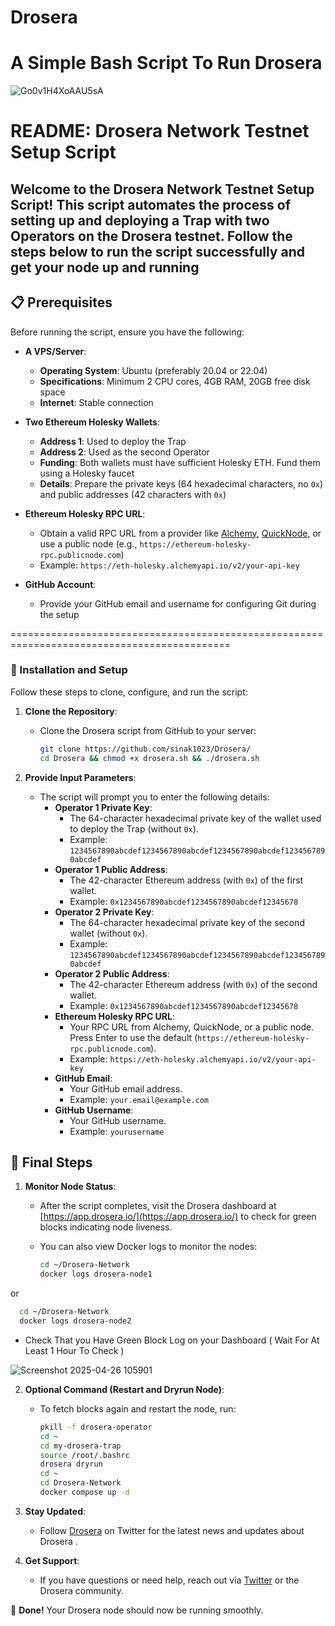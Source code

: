# Drosera #
# A Simple Bash Script To Run Drosera #
![Go0v1H4XoAAU5sA](https://github.com/user-attachments/assets/1371df50-fe90-4f28-bdc7-28d610c6d82c)

# README: Drosera Network Testnet Setup Script #
## Welcome to the Drosera Network Testnet Setup Script! This script automates the process of setting up and deploying a Trap with two Operators on the Drosera testnet. Follow the steps below to run the script successfully and get your node up and running 



## 📋 Prerequisites

Before running the script, ensure you have the following:

- **A VPS/Server**:
  - **Operating System**: Ubuntu (preferably 20.04 or 22.04)
  - **Specifications**: Minimum 2 CPU cores, 4GB RAM, 20GB free disk space
  - **Internet**: Stable connection

- **Two Ethereum Holesky Wallets**:
  - **Address 1**: Used to deploy the Trap
  - **Address 2**: Used as the second Operator
  - **Funding**: Both wallets must have sufficient Holesky ETH. Fund them using a Holesky faucet 
  - **Details**: Prepare the private keys (64 hexadecimal characters, no `0x`) and public addresses (42 characters with `0x`)

- **Ethereum Holesky RPC URL**:
  - Obtain a valid RPC URL from a provider like [Alchemy](https://www.alchemy.com/), [QuickNode](https://www.quicknode.com/), or use a public node (e.g., `https://ethereum-holesky-rpc.publicnode.com`)
  - Example: `https://eth-holesky.alchemyapi.io/v2/your-api-key`

- **GitHub Account**:
  - Provide your GitHub email and username for configuring Git during the setup

============================================================================================

### 🚀 Installation and Setup

Follow these steps to clone, configure, and run the script:

1. **Clone the Repository**:
   - Clone the Drosera script from GitHub to your server:
     ```bash
     git clone https://github.com/sinak1023/Drosera/
     cd Drosera && chmod +x drosera.sh && ./drosera.sh
     ```

2. **Provide Input Parameters**:
   - The script will prompt you to enter the following details:
     - **Operator 1 Private Key**:
       - The 64-character hexadecimal private key of the wallet used to deploy the Trap (without `0x`).
       - Example: `1234567890abcdef1234567890abcdef1234567890abcdef1234567890abcdef`
     - **Operator 1 Public Address**:
       - The 42-character Ethereum address (with `0x`) of the first wallet.
       - Example: `0x1234567890abcdef1234567890abcdef12345678`
     - **Operator 2 Private Key**:
       - The 64-character hexadecimal private key of the second wallet (without `0x`).
       - Example: `1234567890abcdef1234567890abcdef1234567890abcdef1234567890abcdef`
     - **Operator 2 Public Address**:
       - The 42-character Ethereum address (with `0x`) of the second wallet.
       - Example: `0x1234567890abcdef1234567890abcdef12345678`
     - **Ethereum Holesky RPC URL**:
       - Your RPC URL from Alchemy, QuickNode, or a public node. Press Enter to use the default (`https://ethereum-holesky-rpc.publicnode.com`).
       - Example: `https://eth-holesky.alchemyapi.io/v2/your-api-key`
     - **GitHub Email**:
       - Your GitHub email address.
       - Example: `your.email@example.com`
     - **GitHub Username**:
       - Your GitHub username.
       - Example: `yourusername`

## 🏁 Final Steps

1. **Monitor Node Status**:
   - After the script completes, visit the Drosera dashboard at [https://app.drosera.io/](https://app.drosera.io/) to check for green blocks indicating node liveness.
   - You can also view Docker logs to monitor the nodes:

     ```bash
     cd ~/Drosera-Network
     docker logs drosera-node1
     ```
or

   ```bash
     cd ~/Drosera-Network
     docker logs drosera-node2
   ```

   - Check That you Have Green Block Log on your Dashboard ( Wait For At Least 1 Hour To Check )

![Screenshot 2025-04-26 105901](https://github.com/user-attachments/assets/6ec00420-7e4c-49c9-a64a-0efc2dfccb2c)

2. **Optional Command (Restart and Dryrun Node)**:
   - To fetch blocks again and restart the node, run:
     ```bash
     pkill -f drosera-operator
     cd ~
     cd my-drosera-trap
     source /root/.bashrc
     drosera dryrun
     cd ~
     cd Drosera-Network
     docker compose up -d
     ```

3. **Stay Updated**:
   - Follow [Drosera](https://x.com/DroseraNetwork) on Twitter for the latest news and updates about Drosera .

4. **Get Support**:
   - If you have questions or need help, reach out via [Twitter](https://x.com/0xCrypton_) or the Drosera community.

🚀 **Done!** Your Drosera node should now be running smoothly.
